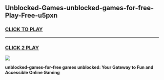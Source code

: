 
## Unblocked-Games-unblocked-games-for-free-Play-Free-u5pxn
<h3>
<a href="https://premium76.site?title=unblocked-games-for-free&ref=10A">CLICK TO PLAY</a></h3>
<hr>

<h3>
<a href="https://premium76.site?title=unblocked-games-for-free&ref=10A">CLICK 2 PLAY</a>
  
</h3>

<a href="https://premium76.site?title=unblocked-games-for-free&ref=10A"><img src="https://clearcache.store/games.png"></a>


**unblocked-games-for-free games unblocked: Your Gateway to Fun and Accessible Online Gaming**
